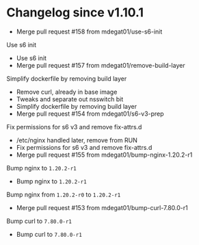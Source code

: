 # Changelog since v1.10.1
- Merge pull request #158 from mdegat01/use-s6-init

Use s6 init 
- Use s6 init 
- Merge pull request #157 from mdegat01/remove-build-layer

Simplify dockerfile by removing build layer 
- Remove curl, already in base image 
- Tweaks and separate out nsswitch bit 
- Simplify dockerfile by removing build layer 
- Merge pull request #154 from mdegat01/s6-v3-prep

Fix permissions for s6 v3 and remove fix-attrs.d 
- /etc/nginx handled later, remove from RUN 
- Fix permissions for s6 v3 and remove fix-attrs.d 
- Merge pull request #155 from mdegat01/bump-nginx-1.20.2-r1

Bump nginx to `1.20.2-r1` 
- Bump nginx to `1.20.2-r1`

Bump nginx from `1.20.2-r0` to `1.20.2-r1` 
- Merge pull request #153 from mdegat01/bump-curl-7.80.0-r1

Bump curl to `7.80.0-r1` 
- Bump curl to `7.80.0-r1` 

